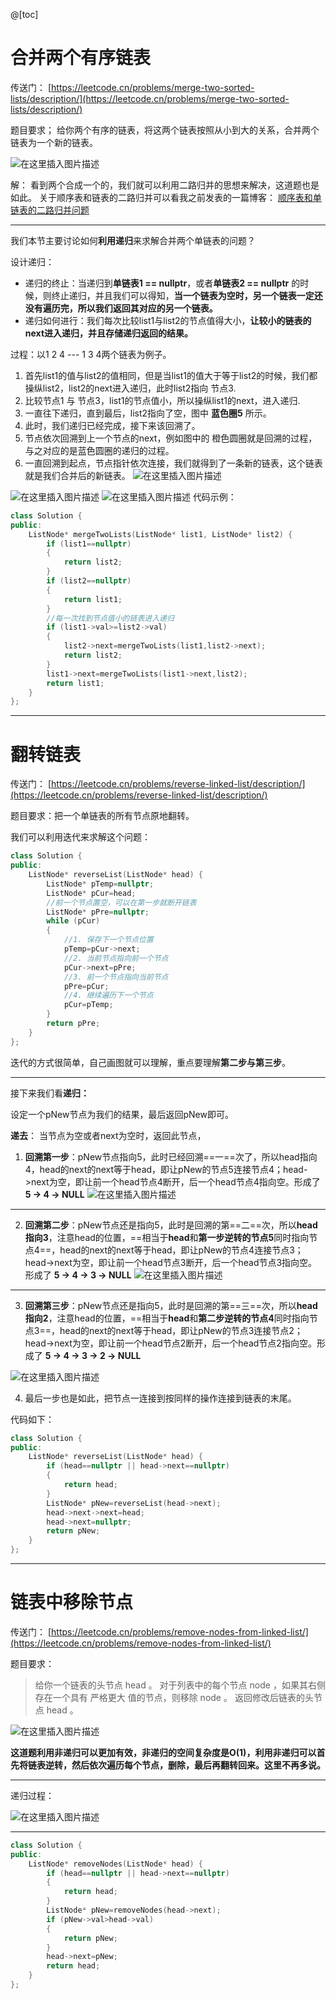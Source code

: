 ﻿@[toc]
# 合并两个有序链表
传送门：
[https://leetcode.cn/problems/merge-two-sorted-lists/description/](https://leetcode.cn/problems/merge-two-sorted-lists/description/)


题目要求；
给你两个有序的链表，将这两个链表按照从小到大的关系，合并两个链表为一个新的链表。

![在这里插入图片描述](https://img-blog.csdnimg.cn/92e4433dbe5548ab8f02c3d04228209e.png)

解： 
看到两个合成一个的，我们就可以利用二路归并的思想来解决，这道题也是如此。
关于顺序表和链表的二路归并可以看我之前发表的一篇博客：
[顺序表和单链表的二路归并问题](https://blog.csdn.net/jj6666djdbbd/article/details/127037612?ops_request_misc=%257B%2522request%255Fid%2522%253A%2522166954981116782388053513%2522%252C%2522scm%2522%253A%252220140713.130102334.pc%255Fblog.%2522%257D&request_id=166954981116782388053513&biz_id=0&utm_medium=distribute.pc_search_result.none-task-blog-2~blog~first_rank_ecpm_v1~rank_v31_ecpm-1-127037612-null-null.nonecase&utm_term=%E4%BA%8C%E8%B7%AF&spm=1018.2226.3001.4450)

---

我们本节主要讨论如何**利用递归**来求解合并两个单链表的问题？

设计递归：

* 递归的终止：当递归到**单链表1 == nullptr**，或者**单链表2 == nullptr** 的时候，则终止递归，并且我们可以得知，**当一个链表为空时，另一个链表一定还没有遍历完，所以我们返回其对应的另一个链表。**
* 递归如何进行：我们每次比较list1与list2的节点值得大小，**让较小的链表的next进入递归，并且存储递归返回的结果。**

过程：以1 2 4 --- 1 3 4两个链表为例子。

1. 首先list1的值与list2的值相同，但是当list1的值大于等于list2的时候，我们都操纵list2，list2的next进入递归，此时list2指向 节点3.
2. 比较节点1 与 节点3，list1的节点值小，所以操纵list1的next，进入递归.
3.  一直往下递归，直到最后，list2指向了空，图中 **蓝色圈5** 所示。
4. 此时，我们递归已经完成，接下来该回溯了。
5. 节点依次回溯到上一个节点的next，例如图中的 橙色圆圈就是回溯的过程，与之对应的是蓝色圆圈的递归的过程。
6. 一直回溯到起点，节点指针依次连接，我们就得到了一条新的链表，这个链表就是我们合并后的新链表。
![在这里插入图片描述](https://img-blog.csdnimg.cn/ee193f5279c24b789cc190f46db2fcec.png)

![在这里插入图片描述](https://img-blog.csdnimg.cn/8f9ec41362a34b6abd62550c0b0705c6.png)
![在这里插入图片描述](https://img-blog.csdnimg.cn/8ef436ccbf4441749bf4fff1493b4cb9.png)
代码示例：

```cpp
class Solution {
public:
    ListNode* mergeTwoLists(ListNode* list1, ListNode* list2) {
        if (list1==nullptr)
        {
            return list2;
        }
        if (list2==nullptr)
        {
            return list1;
        }
        //每一次找到节点值小的链表进入递归
        if (list1->val>=list2->val)
        {
            list2->next=mergeTwoLists(list1,list2->next);
            return list2;
        }
        list1->next=mergeTwoLists(list1->next,list2);
        return list1;
    }
};
```


-----

# 翻转链表
传送门：
[https://leetcode.cn/problems/reverse-linked-list/description/](https://leetcode.cn/problems/reverse-linked-list/description/)

题目要求：把一个单链表的所有节点原地翻转。

我们可以利用迭代来求解这个问题：

```cpp
class Solution {
public:
    ListNode* reverseList(ListNode* head) {
        ListNode* pTemp=nullptr;
        ListNode* pCur=head;
        //前一个节点置空，可以在第一步就断开链表
        ListNode* pPre=nullptr;
        while (pCur)
        {
        	//1. 保存下一个节点位置
            pTemp=pCur->next;
            //2. 当前节点指向前一个节点
            pCur->next=pPre;
            //3. 前一个节点指向当前节点
            pPre=pCur;
            //4. 继续遍历下一个节点
            pCur=pTemp;
        }
        return pPre;
    }
};
```
迭代的方式很简单，自己画图就可以理解，重点要理解**第二步与第三步**。

---

接下来我们看**递归：**

设定一个pNew节点为我们的结果，最后返回pNew即可。

**递去**： 当节点为空或者next为空时，返回此节点，

1. **回溯第一步**：pNew节点指向5，此时已经回溯==一==次了，所以head指向4，head的next的next等于head，即让pNew的节点5连接节点4；head->next为空，即让前一个head节点4断开，后一个head节点4指向空。形成了 **5 -> 4 -> NULL**
![在这里插入图片描述](https://img-blog.csdnimg.cn/65b5a3f558064bd5862c600cc6e321f3.png)

---

2. **回溯第二步**：pNew节点还是指向5，此时是回溯的第==二==次，所以**head指向3**，注意head的位置，==相当于**head**和**第一步逆转的节点5**同时指向节点4==，head的next的next等于head，即让pNew的节点4连接节点3；head->next为空，即让前一个head节点3断开，后一个head节点3指向空。形成了 **5 -> 4 -> 3 ->  NULL**
![在这里插入图片描述](https://img-blog.csdnimg.cn/0dcd398942d343e89c2df96c10a9bc51.png)
---

3. **回溯第三步**：pNew节点还是指向5，此时是回溯的第==三==次，所以**head指向2**，注意head的位置，==相当于**head**和**第二步逆转的节点4**同时指向节点3==，head的next的next等于head，即让pNew的节点3连接节点2；head->next为空，即让前一个head节点2断开，后一个head节点2指向空。形成了 **5 -> 4 -> 3 -> 2 -> NULL**

![在这里插入图片描述](https://img-blog.csdnimg.cn/7cf49f0d16934fd988385a749974b106.png)

4. 最后一步也是如此，把节点一连接到按同样的操作连接到链表的末尾。


代码如下：

```cpp
class Solution {
public:
    ListNode* reverseList(ListNode* head) {
        if (head==nullptr || head->next==nullptr)
        {
            return head;
        }
        ListNode* pNew=reverseList(head->next);
        head->next->next=head;
        head->next=nullptr;
        return pNew;
    }
};
```


----

# 链表中移除节点
传送门：
[https://leetcode.cn/problems/remove-nodes-from-linked-list/](https://leetcode.cn/problems/remove-nodes-from-linked-list/)


题目要求：
> 给你一个链表的头节点 head 。
对于列表中的每个节点 node ，如果其右侧存在一个具有 严格更大 值的节点，则移除 node 。
返回修改后链表的头节点 head 。

![在这里插入图片描述](https://img-blog.csdnimg.cn/682e5529655a4e48836b60176cf75267.png)

**这道题利用非递归可以更加有效，非递归的空间复杂度是O(1)，利用非递归可以首先将链表逆转，然后依次遍历每个节点，删除，最后再翻转回来。这里不再多说。**

---

递归过程：

![在这里插入图片描述](https://img-blog.csdnimg.cn/9c6354167dbb4d08a37b975acaeb35ad.png)


----

```cpp
class Solution {
public:
    ListNode* removeNodes(ListNode* head) {
        if (head==nullptr || head->next==nullptr)
        {
            return head;
        }
        ListNode* pNew=removeNodes(head->next);
        if (pNew->val>head->val)
        {
            return pNew;
        }
        head->next=pNew;
        return head;
    }
};
```

